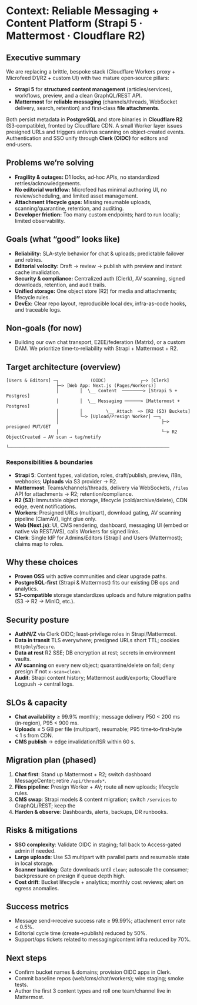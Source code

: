 # Context: Reliable Messaging + Content Platform (Strapi 5 · Mattermost · Cloudflare R2)

## Executive summary
We are replacing a brittle, bespoke stack (Cloudflare Workers proxy + Microfeed D1/R2 + custom UI) with two mature open‑source pillars:

- **Strapi 5** for **structured content management** (articles/services), workflows, preview, and a clean GraphQL/REST API.
- **Mattermost** for **reliable messaging** (channels/threads, WebSocket delivery, search, retention) and first‑class **file attachments**.

Both persist metadata in **PostgreSQL** and store binaries in **Cloudflare R2** (S3‑compatible), fronted by Cloudflare CDN. A small Worker layer issues presigned URLs and triggers antivirus scanning on object‑created events. Authentication and SSO unify through **Clerk (OIDC)** for editors and end‑users.

## Problems we’re solving
- **Fragility & outages:** D1 locks, ad‑hoc APIs, no standardized retries/acknowledgements.
- **No editorial workflow:** Microfeed has minimal authoring UI, no review/scheduling, and limited asset management.
- **Attachment lifecycle gaps:** Missing resumable uploads, scanning/quarantine, retention, and auditing.
- **Developer friction:** Too many custom endpoints; hard to run locally; limited observability.

## Goals (what “good” looks like)
- **Reliability:** SLA‑style behavior for chat & uploads; predictable failover and retries.
- **Editorial velocity:** Draft → review → publish with preview and instant cache invalidation.
- **Security & compliance:** Centralized auth (Clerk), AV scanning, signed downloads, retention, and audit trails.
- **Unified storage:** One object store (R2) for media and attachments; lifecycle rules.
- **DevEx:** Clear repo layout, reproducible local dev, infra-as-code hooks, and traceable logs.

## Non‑goals (for now)
- Building our own chat transport, E2EE/federation (Matrix), or a custom DAM. We prioritize time‑to‑reliability with Strapi + Mattermost + R2.

## Target architecture (overview)
```
[Users & Editors] ─┐            (OIDC)             ┌─> [Clerk]
                   ├─> [Web App: Next.js (Pages/Workers)]
                   │        │  \__ Content  ────────> [Strapi 5 + Postgres]
                   │        │  \__ Messaging ──────> [Mattermost + Postgres]
                   │        │         \__ Attach  ─> [R2 (S3) Buckets]
                   │        └─> [Upload/Presign Worker] ──┐
                   │                                       ├─> presigned PUT/GET
                   │                                       └─> R2 ObjectCreated → AV scan → tag/notify
                   └─────────────────────────────────────────────────────────────
```

### Responsibilities & boundaries
- **Strapi 5**: Content types, validation, roles, draft/publish, preview, i18n, webhooks; **Uploads** via S3 provider → R2.
- **Mattermost**: Teams/channels/threads, delivery via WebSockets, `/files` API for attachments → R2; retention/compliance.
- **R2 (S3)**: Immutable object storage, lifecycle (cold/archive/delete), CDN edge, event notifications.
- **Workers**: Presigned URLs (multipart), download gating, AV scanning pipeline (ClamAV), light glue only.
- **Web (Next.js)**: UI, CMS rendering, dashboard, messaging UI (embed or native via REST/WS), calls Workers for signed links.
- **Clerk**: Single IdP for Admins/Editors (Strapi) and Users (Mattermost); claims map to roles.

## Why these choices
- **Proven OSS** with active communities and clear upgrade paths.
- **PostgreSQL‑first** (Strapi & Mattermost) fits our existing DB ops and analytics.
- **S3‑compatible** storage standardizes uploads and future migration paths (S3 → R2 → MinIO, etc.).

## Security posture
- **AuthN/Z** via Clerk OIDC; least‑privilege roles in Strapi/Mattermost.
- **Data in transit** TLS everywhere; presigned URLs short TTL; cookies `HttpOnly`/`Secure`.
- **Data at rest** R2 SSE; DB encryption at rest; secrets in environment vaults.
- **AV scanning** on every new object; quarantine/delete on fail; deny presign if not `x‑scan=clean`.
- **Audit**: Strapi content history; Mattermost audit/exports; Cloudflare Logpush → central logs.

## SLOs & capacity
- **Chat availability** ≥ 99.9% monthly; message delivery P50 < 200 ms (in‑region), P95 < 900 ms.
- **Uploads** ≤ 5 GB per file (multipart), resumable; P95 time‑to‑first‑byte < 1 s from CDN.
- **CMS publish** → edge invalidation/ISR within 60 s.

## Migration plan (phased)
1. **Chat first**: Stand up Mattermost + R2; switch dashboard MessageCenter; retire `/api/threads*`.
2. **Files pipeline**: Presign Worker + AV; route all new uploads; lifecycle rules.
3. **CMS swap**: Strapi models & content migration; switch `/services` to GraphQL/REST; keep the
4. **Harden & observe**: Dashboards, alerts, backups, DR runbooks.

## Risks & mitigations
- **SSO complexity**: Validate OIDC in staging; fall back to Access‑gated admin if needed.
- **Large uploads**: Use S3 multipart with parallel parts and resumable state in local storage.
- **Scanner backlog**: Gate downloads until `clean`; autoscale the consumer; backpressure on presign if queue depth high.
- **Cost drift**: Bucket lifecycle + analytics; monthly cost reviews; alert on egress anomalies.

## Success metrics
- Message send→receive success rate ≥ 99.99%; attachment error rate < 0.5%.
- Editorial cycle time (create→publish) reduced by 50%.
- Support/ops tickets related to messaging/content infra reduced by 70%.

## Next steps
- Confirm bucket names & domains; provision OIDC apps in Clerk.
- Commit baseline repos (web/cms/chat/workers); wire staging; smoke tests.
- Author the first 3 content types and roll one team/channel live in Mattermost.
